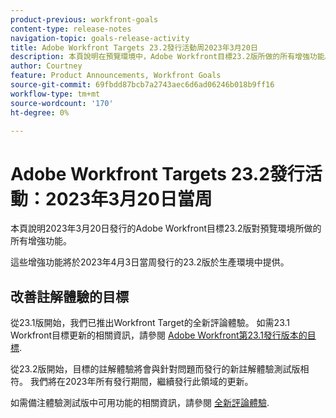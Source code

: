 ```yaml
---
product-previous: workfront-goals
content-type: release-notes
navigation-topic: goals-release-activity
title: Adobe Workfront Targets 23.2發行活動周2023年3月20日
description: 本頁說明在預覽環境中，Adobe Workfront目標23.2版所做的所有增強功能。 這些增強功能將於2023年3月20日當周在生產環境中提供。
author: Courtney
feature: Product Announcements, Workfront Goals
source-git-commit: 69fbdd87bcb7a2743aec6d6ad06246b018b9ff16
workflow-type: tm+mt
source-wordcount: '170'
ht-degree: 0%

---
```


# Adobe Workfront Targets 23.2發行活動：2023年3月20日當周

本頁說明2023年3月20日發行的Adobe Workfront目標23.2版對預覽環境所做的所有增強功能。

這些增強功能將於2023年4月3日當周發行的23.2版於生產環境中提供。

## 改善註解體驗的目標

從23.1版開始，我們已推出Workfront Target的全新評論體驗。 如需23.1 Workfront目標更新的相關資訊，請參閱 [Adobe Workfront第23.1發行版本的目標](/help/quicksilver/product-announcements/product-releases/goals-release-activity/goals-23-1-release/goals-23-1-release.md).

從23.2版開始，目標的註解體驗將會與針對問題而發行的新註解體驗測試版相符。 我們將在2023年所有發行期間，繼續發行此領域的更新。

如需備注體驗測試版中可用功能的相關資訊，請參閱 [全新評論體驗](/help/quicksilver/workfront-basics/updating-work-items-and-viewing-updates/unified-commenting-experience.md).